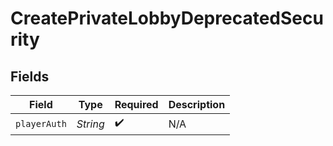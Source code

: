 # CreatePrivateLobbyDeprecatedSecurity


## Fields

| Field              | Type               | Required           | Description        |
| ------------------ | ------------------ | ------------------ | ------------------ |
| `playerAuth`       | *String*           | :heavy_check_mark: | N/A                |